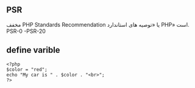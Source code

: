 ## PSR
مخفف PHP Standards Recommendation یا «توصیه های استاندارد PHP» است.
PSR-0	-PSR-20	

## define varible
```
<?php
$color = "red";
echo "My car is " . $color . "<br>";
?>
```
